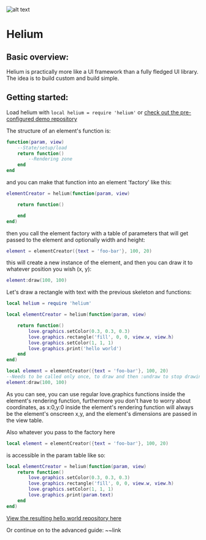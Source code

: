 ![alt text](https://i.imgur.com/ZQBQfsa.png "Helium")
# Helium

## Basic overview:
Helium is practically more like a UI framework than a fully fledged UI library. 
The idea is to build custom and build simple.

## Getting started:
Load helium with `local helium = require 'helium'`
or [check out the pre-configured demo repository](https://github.com/qeffects/helium-demo/)

The structure of an element's function is:

```lua
function(param, view)
	--State/setup/load
	return function()
		--Rendering zone
	end
end
```

and you can make that function into an element 'factory' like this:
```lua
elementCreator = helium(function(param, view)

	return function()

	end
end)
```

then you call the element factory with a table of parameters that will get passed to the element and optionally width and height:

```lua
element = elementCreator({text = 'foo-bar'}, 100, 20)
```

this will create a new instance of the element, and then you can draw it to whatever position you wish (x, y):

```lua
element:draw(100, 100)
```

Let's draw a rectangle with text with the previous skeleton and functions:

```lua
local helium = require 'helium'

local elementCreator = helium(function(param, view)

	return function()
		love.graphics.setColor(0.3, 0.3, 0.3)
		love.graphics.rectangle('fill', 0, 0, view.w, view.h)
		love.graphics.setColor(1, 1, 1)
		love.graphics.print('hello world')
	end
end)

local element = elementCreator({text = 'foo-bar'}, 100, 20)
--Needs to be called only once, to draw and then :undraw to stop drawing it onscreen
element:draw(100, 100)
```

As you can see, you can use regular love.graphics functions inside the element's rendering function, furthermore you don't have to worry about coordinates, as x:0,y:0 inside the element's rendering function will always be the element's onscreen x,y, and the element's dimensions are passed in the view table.

Also whatever you pass to the factory here
```lua
local element = elementCreator({text = 'foo-bar'}, 100, 20)
```
is accessible in the param table like so:
```lua
local elementCreator = helium(function(param, view)
	return function()
		love.graphics.setColor(0.3, 0.3, 0.3)
		love.graphics.rectangle('fill', 0, 0, view.w, view.h)
		love.graphics.setColor(1, 1, 1)
		love.graphics.print(param.text)
	end
end)
```

[View the resulting hello world repository here](https://github.com/qeffects/helium-demo/)

Or continue on to the advanced guide: ~~link